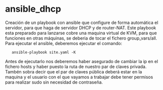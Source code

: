# ansible_dhcp
Creación de un  playbook con ansible que configure de forma automática el servidor, para que haga de servidor DHCP y de router-NAT.
Este playbook esta preparado para lanzarse cobre una maquina virtual de KVM, para que funciones en otras máquinas, se deberia de tocar el fichero group_vars/all.
Para ejecutar el ansible, deberemos ejecutar el comando:

```
   ansible-playbook site.yaml -K
```

Antes de ejecutarlo nos deberemos haber asegurado de cambiar la ip en el fichero hosts y haber puesto la ruta de nuestro par de claves privada. Tambén sobra decir que el par de claves pública deberá estar en la maquina y el usuario con el que vayamos a trabajar debe tener permisos para realizar sudo sin necesidad de contraseña.
